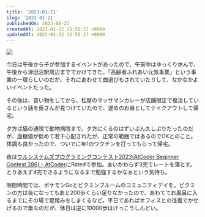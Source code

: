 ```yaml
---
title: '2023-01-21'
slug: '2023-01-21'
publishedOn: 2023-01-21
createdAt: 2023-01-22 15:55:17 +0900
updatedAt: 2023-01-22 15:55:17 +0900
---
```


![](https://lh3.googleusercontent.com/pw/AL9nZEVn_AGqtjEnsNd358VCPDsrXRmEYojNdOt-HnbjtnWYavV-th60qCSFkbnGvK10AIu75vhFLAqSQAPjPwsQAwoFrSQnDH7H1Kpe9DDVJws_Y6Xh_6yrZjh9JOqM0v5o9v8a-q1tfESnVASXWUt-8-Bx3g=w800)

今日は午後から子が参加するイベントがあったので、午前中はゆっくり休んで、午後から津田沼駅周辺まででかけてきた。「高齢者ふれあい元気事業」という事業の一環らしいのだが、それにあわせて曲選びもされていたりして、なかなかよいイベントだった。

その後は、買い物をしてから、松屋のマッサマンカレーが店舗限定で復活しているという話を奥さんが見つけていたので、遅めのお昼としてテイクアウトして帰宅。

夕方は猫の通院で動物病院まで。夕方にくるのはずいぶん久しぶりだったのだが、血糖値が低めて若干心配されたが、正常の範囲ではあるのでOKとのこと。体調も良かったので、ついでに年1のワクチンを打ってもらって帰宅。

夜は[ウルシステムズプログラミングコンテスト2023(AtCoder Beginner Contest 286) - AtCoder](https://atcoder.jp/contests/abc286)にRatedで参加。あいかわらず3完でレートを落とす。とりあえず4完できるようになるまで勉強するかなぁという気持ち。

隙間時間では、ポケモンGoとピクミンブルームのコミュニティデイを。ピクミンの方は夜になってもあと200歩くらい足りなかったので、あわててお風呂に入るまでにその場で足踏みをしまくるなど。平日であればオフィスとの往復でかせげるので楽なのだが、休日は逆に10000歩はけっこうしんどい。
